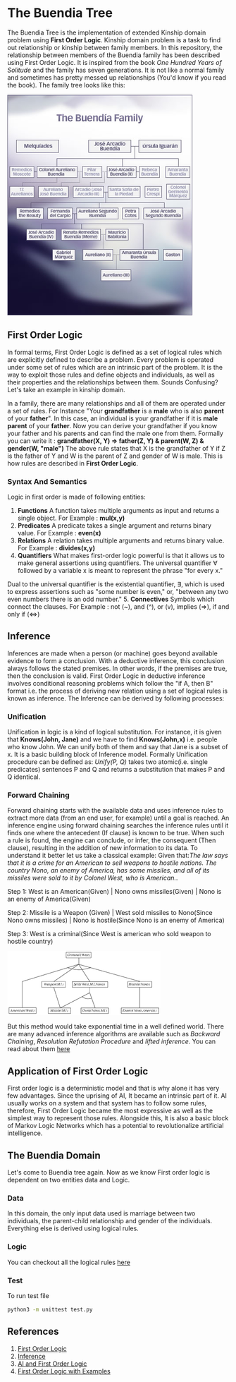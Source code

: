 # The Buendia Tree
The Buendia Tree is the implementation of extended Kinship domain problem using **First Order Logic**. Kinship domain problem is a task to find out relationship or kinship between family members. In this repository, the relationship between members of the Buendia family has been described using First Order Logic. It is inspired from the book *One Hundred Years of Solitude* and the family has seven generations. It is not like a normal family and sometimes has pretty messed up relationships (You'd know if you read the book). The family tree looks like this:

![Buendia Family Tree](/oyos_characters_tree_420.jpg)


## First Order Logic
In formal terms, First Order Logic is defined as a set of logical rules which are explicitly defined to describe a problem. Every problem is operated under some set of rules which are an intrinsic part of the problem. It is the way to exploit those rules and define objects and individuals, as well as their properties and the relationships between them. Sounds Confusing? Let's take an example in kinship domain.

In a family, there are many relationships and all of them are operated under a set of rules. For Instance "Your **grandfather** is a **male** who is also **parent** of your **father**". In this case, an individual is your grandfather if it is **male** **parent** of your **father**. Now you can derive your grandfather if you know your father and his parents and can find the male one from them. Formally you can write it : 
**grandfather(X, Y) => father(Z, Y) & parent(W, Z) & gender(W, "male")**
The above rule states that X is the grandfather of Y if  Z is the father of Y and W is the parent of Z and gender of W is male.
This is how rules are described in **First Order Logic**.

### Syntax And Semantics
Logic in first order is made of following entities:

1. **Functions**
A function takes multiple arguments as input and returns a single object.
For Example : **mul(x,y)**
2. **Predicates**
A predicate takes a single argument and returns binary value.
For Example : **even(x)**
3. **Relations**
A relation takes multiple arguments and returns binary value.
For Example : **divides(x,y)**
4. **Quantifiers**
What makes first-order logic powerful is that it allows us to make general assertions using quantifiers. The universal quantifier ∀ followed by a variable x is meant to represent the phrase "for every x."

Dual to the universal quantifier is the existential quantifier, ∃, which is used to express assertions such as "some number is even," or, "between any two even numbers there is an odd number."
5. **Connectives**
Symbols which connect the clauses.
For Example : not (~), and (^), or (v), implies (=>), if and only if (<=>)

## Inference
Inferences are made when a person (or machine) goes beyond available evidence to form a conclusion. With a deductive inference, this conclusion always follows the stated premises. In other words, if the premises are true, then the conclusion is valid. First Order Logic in deductive inference involves conditional reasoning problems which follow the "if A, then B" format i.e. the process of deriving new relation using a set of logical rules is known as inference.
The Inference can be derived by following processes:
### Unification
Unification in logic is a kind of logical substitution. For instance, it is given that **Knows(John, Jane)** and we have to find **Knows(John,x)** i.e. people who know John. We can unify both of them and say that Jane is a subset of x. It is a basic building block of Inference model.
Formally Unification procedure can be defined as:
*Unify(P, Q)* takes two atomic(i.e. single predicates) sentences P and Q and returns a substitution that makes P and Q identical.

### Forward Chaining
Forward chaining starts with the available data and uses inference rules to extract more data (from an end user, for example) until a goal is reached. An inference engine using forward chaining searches the inference rules until it finds one where the antecedent (If clause) is known to be true. When such a rule is found, the engine can conclude, or infer, the consequent (Then clause), resulting in the addition of new information to its data. To understand it better let us take a classical example:
Given that:*The law says that it is a crime for an American to sell weapons to hostile nations. The country Nono, an enemy of America, has some missiles, and all of its missiles were sold to it by Colonel West, who is American.*.

Step 1: West is an American(Given) |  Nono owns missiles(Given) | Nono is an enemy of America(Given)

Step 2: Missile is a Weapon (Given) | West sold missiles to Nono(Since Nono owns missiles) | Nono is  hostile(Since Nono is an enemy of America)

Step 3: West is a criminal(Since West is american who sold weapon to hostile country)


![Forward Chaining](/forward_chaining_example.png)

But this method would take exponential time in a well defined world. There are many advanced inference algorithms are available such as *Backward Chaining*, *Resolution Refutation Procedure* and  *lifted inference*. You can read  about them [here](http://pages.cs.wisc.edu/~dyer/cs540/notes/fopc.html)  

## Application of First Order Logic
First order logic is a deterministic model and that is why alone it has very few advantages. Since the uprising of AI, It became an intrinsic part of it. AI usually works on a system and that system has to follow some rules, therefore, First Order  Logic became the most expressive as well as the simplest way to represent those rules.
Alongside this, It is also a basic block of Markov Logic Networks which has a potential to revolutionalize artificial intelligence.
## The Buendia Domain
Let's come to Buendia tree again. Now as we know First order logic is dependent on two entities data and Logic.
### Data
In this domain, the only input data used is marriage between two individuals, the parent-child relationship and gender of the individuals. Everything else is derived using logical rules.
### Logic
You can checkout all the logical rules [here](/logic.py)
### Test
To run test file
```bash
python3 -m unittest test.py
```

## References
1. [First Order Logic](https://leanprover.github.io/logic_and_proof/first_order_logic.html)
2. [Inference](http://www.cs.cornell.edu/courses/cs4700/2011fa/lectures/16_FirstOrderLogic.pdf)
3.  [AI and First Order Logic](https://ipvs.informatik.uni-stuttgart.de/mlr/marc/teaching/15-ArtificialIntelligence/10-firstOrderLogic.pdf)
4. [First Order Logic with Examples](https://formal.iti.kit.edu/~beckert/teaching/Einfuehrung-KI-WS0304/08FirstOrderLogic.pdf)